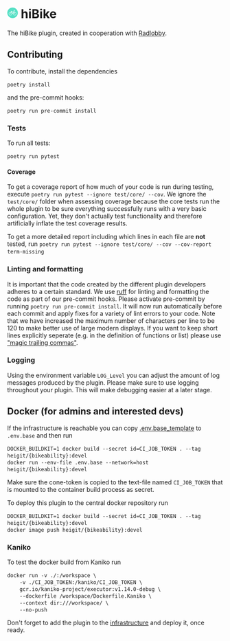 # <img src="resources/gitlabicon.png" width="5%"> hiBike

The hiBike plugin, created in cooperation with [Radlobby](https://www.radlobby.at/).

## Contributing

To contribute, install the dependencies

```shell
poetry install
```

and the pre-commit hooks:

```shell
poetry run pre-commit install
```

### Tests

To run all tests:
```shell
poetry run pytest
```

#### Coverage

To get a coverage report of how much of your code is run during testing, execute
`poetry run pytest --ignore test/core/ --cov`.
We ignore the `test/core/` folder when assessing coverage because the core tests run the whole plugin to be sure
everything successfully runs with a very basic configuration.
Yet, they don't actually test functionality and therefore artificially inflate the test coverage results.

To get a more detailed report including which lines in each file are **not** tested,
run `poetry run pytest --ignore test/core/ --cov --cov-report term-missing`


### Linting and formatting

It is important that the code created by the different plugin developers adheres to a certain standard.
We use [ruff](https://docs.astral.sh/ruff/) for linting and formatting the code as part of our pre-commit hooks.
Please activate pre-commit by running `poetry run pre-commit install`.
It will now run automatically before each commit and apply fixes for a variety of lint errors to your code.
Note that we have increased the maximum number of characters per line to be 120 to make better use of large modern displays.
If you want to keep short lines explicitly seperate (e.g. in the definition of functions or list) please use ["magic trailing commas"](https://docs.astral.sh/ruff/settings/#format_skip-magic-trailing-comma).

### Logging

Using the environment variable `LOG_Level` you can adjust the amount of log messages produced by the plugin.
Please make sure to use logging throughout your plugin.
This will make debugging easier at a later stage.

## Docker (for admins and interested devs)

If the infrastructure is reachable you can copy [.env.base_template](.env.base_template) to `.env.base` and then run

```shell
DOCKER_BUILDKIT=1 docker build --secret id=CI_JOB_TOKEN . --tag heigit/{bikeability}:devel
docker run --env-file .env.base --network=host heigit/{bikeability}:devel
```

Make sure the cone-token is copied to the text-file named `CI_JOB_TOKEN` that is mounted to the container build process as secret.

To deploy this plugin to the central docker repository run

```shell
DOCKER_BUILDKIT=1 docker build --secret id=CI_JOB_TOKEN . --tag heigit/{bikeability}:devel
docker image push heigit/{bikeability}:devel
```

### Kaniko

To test the docker build from Kaniko run

```shell
docker run -v ./:/workspace \
    -v ./CI_JOB_TOKEN:/kaniko/CI_JOB_TOKEN \
    gcr.io/kaniko-project/executor:v1.14.0-debug \
    --dockerfile /workspace/Dockerfile.Kaniko \
    --context dir:///workspace/ \
    --no-push
```

Don't forget to add the plugin to the [infrastructure](https://gitlab.heigit.org/climate-action/infrastructure) and deploy it, once ready.